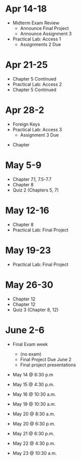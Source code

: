# Apr 14-18

* Midterm Exam Review
	* Announce Final Project
	* Announce Assignment 3
* Practical Lab: Access 1
  * Assignments 2 Due

# Apr 21-25

* Chapter 5 Continued
* Practical Lab: Access 2
* Chapter 5 Continued

# Apr 28-2
* Foreign Keys
* Practical Lab: Access 3
  - Assignment 3 Due
- Chapter

# May 5-9
* Chapter 7.1, 7.5-7.7
* Chapter 8
* Quiz 2 (Chapters 5, 7)

# May 12-16
* Chapter 8
* Practical Lab: Final Project

# May 19-23
* Practical Lab: Final Project

# May 26-30
* Chapter 12
* Chapter 12
* Quiz 3 (Chapter 8, 12)

# June 2-6
* Final Exam week
  - (no exam)
  - Final Project Due June 2
  - Final project presentations

* May 14 @ 6:30 p.m
* May 15 @ 4:30 p.m.
* May 16 @ 10:30 a.m.
* May 19 @ 10:30 a.m.
* May 20 @ 8:30 a.m.
* May 20 @ 6:30 p.m.
* May 21 @ 6:30 p.m.
* May 22 @ 4:30 p.m.
* May 23 @ 10:30 a.m.
